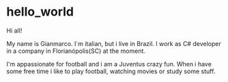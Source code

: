 # hello_world

Hi all!

My name is Gianmarco. I´m italian, but i live in Brazil.
I work as C# developer in a company in Florianópolis(SC) at the moment.

I'm appassionate for football and i am a Juventus crazy fun.
When i have some free time i like to play football, watching movies or study some stuff.

